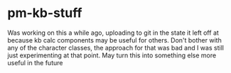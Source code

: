 # pm-kb-stuff

Was working on this a while ago, uploading to git in the state it left off at because kb calc components may be useful for others. Don't bother with any of the character classes, the approach for that was bad and I was still just experimenting at that point. May turn this into something else more useful in the future
